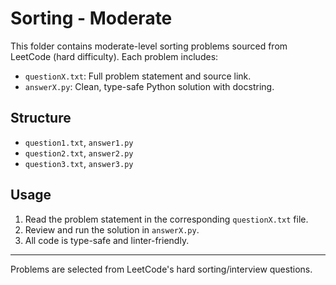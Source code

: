# Sorting - Moderate

This folder contains moderate-level sorting problems sourced from LeetCode (hard difficulty). Each problem includes:

- `questionX.txt`: Full problem statement and source link.
- `answerX.py`: Clean, type-safe Python solution with docstring.

## Structure
- `question1.txt`, `answer1.py`
- `question2.txt`, `answer2.py`
- `question3.txt`, `answer3.py`

## Usage
1. Read the problem statement in the corresponding `questionX.txt` file.
2. Review and run the solution in `answerX.py`.
3. All code is type-safe and linter-friendly.

---

Problems are selected from LeetCode's hard sorting/interview questions. 